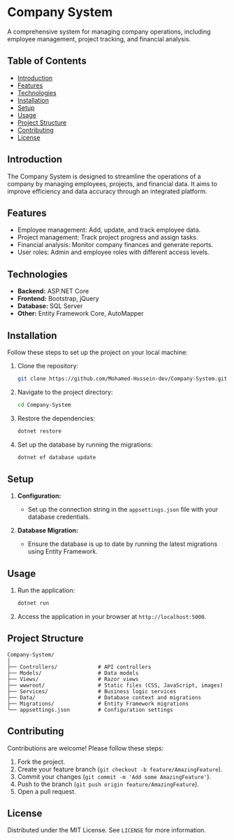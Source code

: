 # Company System

A comprehensive system for managing company operations, including employee management, project tracking, and financial analysis.

## Table of Contents

- [Introduction](#introduction)
- [Features](#features)
- [Technologies](#technologies)
- [Installation](#installation)
- [Setup](#setup)
- [Usage](#usage)
- [Project Structure](#project-structure)
- [Contributing](#contributing)
- [License](#license)

## Introduction

The Company System is designed to streamline the operations of a company by managing employees, projects, and financial data. It aims to improve efficiency and data accuracy through an integrated platform.

## Features

- Employee management: Add, update, and track employee data.
- Project management: Track project progress and assign tasks.
- Financial analysis: Monitor company finances and generate reports.
- User roles: Admin and employee roles with different access levels.

## Technologies

- **Backend:** ASP.NET Core
- **Frontend:** Bootstrap, jQuery
- **Database:** SQL Server
- **Other:** Entity Framework Core, AutoMapper

## Installation

Follow these steps to set up the project on your local machine:

1. Clone the repository:

   ```bash
   git clone https://github.com/Mohamed-Hussein-dev/Company-System.git
   ```

2. Navigate to the project directory:

   ```bash
   cd Company-System
   ```

3. Restore the dependencies:

   ```bash
   dotnet restore
   ```

4. Set up the database by running the migrations:

   ```bash
   dotnet ef database update
   ```

## Setup

1. **Configuration:**
   - Set up the connection string in the `appsettings.json` file with your database credentials.

2. **Database Migration:**
   - Ensure the database is up to date by running the latest migrations using Entity Framework.

## Usage

1. Run the application:

   ```bash
   dotnet run
   ```

2. Access the application in your browser at `http://localhost:5000`.

## Project Structure

```
Company-System/
│
├── Controllers/             # API controllers
├── Models/                  # Data models
├── Views/                   # Razor views
├── wwwroot/                 # Static files (CSS, JavaScript, images)
├── Services/                # Business logic services
├── Data/                    # Database context and migrations
├── Migrations/              # Entity Framework migrations
└── appsettings.json         # Configuration settings
```

## Contributing

Contributions are welcome! Please follow these steps:

1. Fork the project.
2. Create your feature branch (`git checkout -b feature/AmazingFeature`).
3. Commit your changes (`git commit -m 'Add some AmazingFeature'`).
4. Push to the branch (`git push origin feature/AmazingFeature`).
5. Open a pull request.

## License

Distributed under the MIT License. See `LICENSE` for more information.
```
